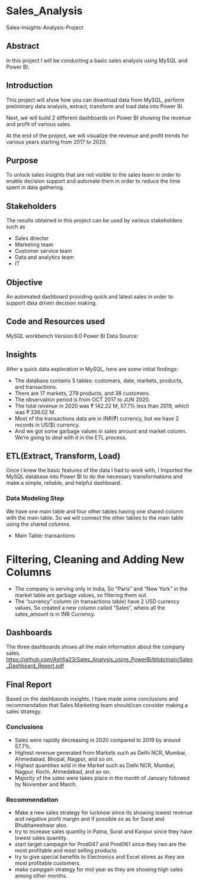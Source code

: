 # Sales_Analysis
Sales-Insights-Analysis-Project
## Abstract
In this project I will be conducting a basic sales analysis using MySQL and Power BI.

## Introduction
This project will show how you can download data from MySQL, perform preliminary data analysis, extract, transform and load data into Power BI.

Next, we will build 2 different dashboards on Power BI showing the revenue and profit of various sales.

At the end of the project, we will visualize the revenue and profit trends for various years starting from 2017 to 2020.

## Purpose
To unlock sales insights that are not visible to the sales team in order to enable decision support and automate them in order to reduce the time spent in data gathering.

## Stakeholders
The results obtained in this project can be used by various stakeholders such as

* Sales director
* Marketing team
* Customer service team
* Data and analytics team
* IT
 
## Objective
An automated dashboard providing quick and latest sales in order to support data driven decision making.

## Code and Resources used
MySQL workbench Version:8.0
Power BI
Data Source: 

## Insights
After a quick data exploration in MySQL, here are some initial findings:

* The database contains 5 tables: customers, date, markets, products, and transactions.
* There are 17 markets, 279 products, and 38 customers.
* The observation period is from OCT 2017 to JUN 2020.
* The total revenue in 2020 was ₹ 142.22 M, 57.7% less than 2019, which was ₹ 336.02 M.
* Most of the transactions data are in INR(₹) currency, but we have 2 records in US($) currency.
* And we got some garbage values in sales amount and market column. We’re going to deal with it in the ETL process.

## ETL(Extract, Transform, Load)
Once I knew the basic features of the data I had to work with, I Imported the MySQL database into Power BI to do the necessary transformations and make a simple, reliable, and helpful dashboard.

### Data Modeling Step
We have one main table and four other tables having one shared column with the main table. So we will connect the other tables to the main table using the shared columns.
* Main Table: transactions

# Filtering, Cleaning and Adding New Columns
* The company is serving only in India, So “Paris” and “New York” in the market table are garbage values, so filtering them out.
* The “currency” column (in transactions table) have 2 USD currency values, So created a new column called “Sales”, where all the sales_amount is in INR Currency.

## Dashboards
The three dashboards shows all the main information about the company sales.
https://github.com/Ashfia23/Sales_Analysis_using_PowerBI/blob/main/Sales_Dashboard_Report.pdf

## Final Report
Based on the dashbaords insights, I have made some conclusions and recommendation that Sales Marketing team should/can consider making a sales strategy.

### Conclusions
* Sales were rapidly decreasing in 2020 compared to 2019 by around 57.7%.
* Highest revenue generated from Markets such as Delhi NCR, Mumbai, Ahmedabad, Bhopal, Nagpur, and so on.
* Highest quantities sold in the Market such as Delhi NCR, Mumbai, Nagpur, Kochi, Ahmedabad, and so on.
* Majority of the sales were takes place in the month of January followed by November and March.

### Recommendation
* Make a new sales strategy for lucknow since its showing lowest revenue and negative profit margin and if possible so as for Surat and Bhubhaneshwar also.
* try to increase sales quantity in Patna, Surat and Kanpur since they have lowest sales quantity.
* start target campagin for Prod047 and Prod061 since they two are the most profitable and most selling products.
* try to give special benefits to Electronics and Excel stores as they are most profitable customers.
* make campgain strategy for mid year as they are showing high sales among other months.
